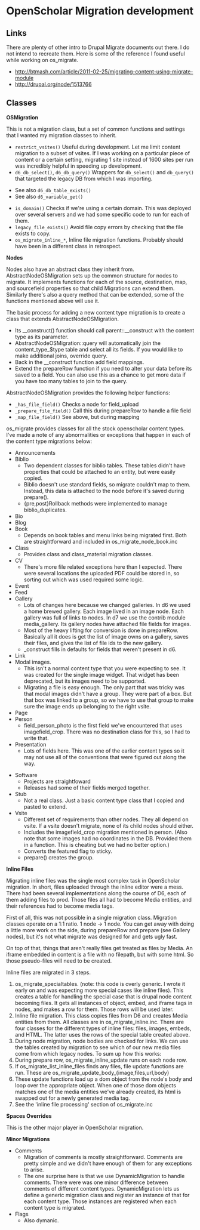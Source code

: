 OpenScholar Migration development
=================================


Links 
-----
There are plenty of other intro to Drupal Migrate documents out there.  I do not intend to recreate them.  Here is some of the reference I found useful while working on os_migrate.
* http://btmash.com/article/2011-02-25/migrating-content-using-migrate-module
* http://drupal.org/node/1513766

Classes
-------

**OSMigration**

This is not a migration class, but a set of common functions and settings that I wanted my migration classes to inherit. 

* `restrict_vsites()` Useful during development.  Let me limit content migration to a subset of vsites.  If I was working on a particular piece of content or a certain setting, migrating 1 site instead of 1600 sites per run was incredibly helpful in speeding up development.
* `d6_db_select()`, `d6_db_query()` Wrappers for `db_select()` and `db_query()` that targeted the legacy DB from which I was importing.  
- See also `d6_db_table_exists()`
- See also `d6_variable_get()`
* `is_domain()` Checks if we're using a certain domain.  This was deployed over several servers and we had some specific code to run for each of them.
* `legacy_file_exists()` Avoid file copy errors by checking that the file exists to copy.
* `os_migrate_inline_*`, Inline file migration functions.  Probably should have been in a different class in retrospect.

**Nodes**

Nodes also have an abstract class they inherit from.  AbstractNodeOSMigration sets up the common structure for nodes to migrate.  It implements functions for each of the source, destination, map, and sourcefield properties so that child Migrations can extend them.  Similarly there's also a query method that can be extended, some of the functions mentioned above will use it. 

The basic process for adding a new content type migration is to create a class that extends AbstractNodeOSMigration.  
* Its \_\_construct() function should call parent::__construct with the content type as its parameter.  
* AbstractNodeOSMigration::query will automatically join the content_type_$type table and select all its fields.  If you would like to make additional joins, override query.
* Back in the \_\_construct function add field mappings.  
* Extend the prepareRow function if you need to alter your data before its saved to a field.  You can also use this as a chance to get more data if you have too many tables to join to the query.  

AbstractNodeOSMigration provides the following helper functions:
* `_has_file_field()` Checks a node for field_upload
* `_prepare_file_field()` Call this during prepareRow to handle a file field
* `_map_file_field()` See above, but during mapping

os_migrate provides classes for all the stock openscholar content types.  I've made a note of any abnormalities or exceptions that happen in each of the content type migrations below:
* Announcements
* Biblio
  - Two dependent classes for biblio tables.  These tables didn't have properties that could be attached to an entity, but were easily copied.
  - Biblio doesn't use standard fields, so migrate couldn't map to them.  Instead, this data is attached to the node before it's saved during prepare().
  - {pre,post}Rollback methods were implemented to manage biblio_duplicates.
* Bio
* Blog
* Book
  - Depends on book tables and menu links being migrated first.  Both are straightforward and included in os_migrate_node_book.inc
* Class
  - Provides class and class_material migration classes.
* CV
  - There's more file related exceptions here than I expected.  There were several locations the uploaded PDF could be stored in, so sorting out which was used required some logic.
* Event
* Feed
* Gallery
  - Lots of changes here because we changed galleries.  In d6 we used a home brewed gallery.  Each image lived in an image node.  Each gallery was full of links to nodes.  In d7 we use the contrib module media_gallery.  Its gallery nodes have attached file fields for images.  
  - Most of the heavy lifting for conversion is done in prepareRow.  Basically all it does is get the list of image owns on a gallery, saves their files, and gives the list of file ids to the new gallery.
  - _construct fills in defaults for fields that weren't present in d6.
* Link
* Modal images.  
  - This isn't a normal content type that you were expecting to see.  It was created for the single image widget.  That widget has been deprecated, but its images need to be supported.
  - Migrating a file is easy enough.  The only part that was tricky was that modal images didn't have a group.  They were part of a box.  But that box was linked to a group, so we have to use that group to make sure the image ends up belonging to the right vsite.
* Page
* Person
   - field_person_photo is the first field we've encountered that uses imagefield_crop.  There was no destination class for this, so I had to write that.  
* Presentation
  - Lots of fields here.  This was one of the earlier content types so it may not use all of the conventions that were figured out along the way.
- Software
  - Projects are straightfoward
  - Releases had some of their fields merged together.
- Stub
  - Not a real class.  Just a basic content type class that I copied and pasted to extend.
- Vsite
  - Different set of requirements than other nodes.  They all depend on vsite.  If a vsite doesn't migrate, none of its child nodes should either.
  - Includes the imagefield_crop migration mentioned in person.  (Also note that some images had no coordinates in the DB.  Provided them in a function.  This is cheating but we had no better option.)
  - Converts the featured flag to sticky.  
  - prepare() creates the group.
     
**Inline Files**

Migrating inline files was the single most complex task in OpenScholar migration.  In short, files uploaded through the inline editor were a mess.  There had been several implementations along the course of D6, each of them adding files to prod.  Those files all had to become Media entities, and their references had to become media tags.

First of all, this was not possible in a single migration class.  Migration classes operate on a 1:1 ratio.  1 node -> 1 node.  You can get away with doing a little more work on the side, during prepareRow and prepare (see Gallery nodes), but it's not what migrate was designed for and gets ugly fast.

On top of that, things that aren't really files get treated as files by Media.  An iframe embedded in content is a file with no filepath, but with some html.  So those pseudo-files will need to be created.

Inline files are migrated in 3 steps. 

1. os_migrate_specialtables.  (note: this code is overly generic.  I wrote it early on and was expecting more special cases like inline files).  This creates a table for handling the special case that is drupal node content becoming files.  It gets all instances of object, embed, and iframe tags in nodes, and makes a row for them.  Those rows will be used later.
2. Inline file migration.  This class copies files from D6 and creates Media entities from them.  All classes are in os_migrate_inline.inc.  There are four classes for the different types of inline files: files, images, embeds, and HTML.  The latter uses the rows of the special table created above.
3. During node migration, node bodies are checked for links.  We can use the tables created by migration to see which of our new media files come from which legacy nodes.  To sum up how this works:
  1. During prepare row, os_migrate_inline_update runs on each node row.
  2. If os_migrate_list_inline_files finds any files, file update functions are run.  These are os_migrate_update_body_{image,files,url,body}
  3. These update functions load up a dom object from the node's body and loop over the appropriate object.  When one of those dom objects matches one of the media entities we've already created, its html is swapped out for a newly generated media tag.
  4. See the 'inline file processing' section of os_migrate.inc

**Spaces Overrides**

This is the other major player in OpenScholar migration.  

**Minor Migrations**

* Comments
  - Migration of comments is mostly straightforward.  Comments are pretty simple and we didn't have enough of them for any exceptions to arise.
  - The one surprise here is that we use DynamicMigration to handle comments.  There were was one minor difference between comments of different content types.  DynamicMigration lets us define a generic migration class and register an instance of that for each content type.  Those instances are registered when each content type is migrated.
* Flags
  - Also dymanic.  










